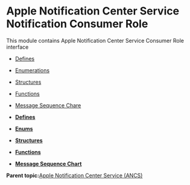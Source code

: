 # Apple Notification Center Service Notification Consumer Role

This module contains Apple Notification Center Service Consumer Role<br /> interface

-   [Defines](GUID-F42E97B2-50CB-42D3-86DB-8A3CDD992D8C.md)
-   [Enumerations](GUID-43C0B245-A412-48EC-94C0-05BD03F59630.md)
-   [Structures](GUID-A2656700-B0A1-443C-903C-42AE1A0A1AD8.md)
-   [Functions](GUID-1986696F-023D-4DD6-86D6-1D32A8DDAA6F.md)
-   [Message Sequence Chare](GUID-38B5581D-3BD6-4224-A4C8-B101C57D889E.md)

-   **[Defines](GUID-F42E97B2-50CB-42D3-86DB-8A3CDD992D8C.md)**  

-   **[Enums](GUID-43C0B245-A412-48EC-94C0-05BD03F59630.md)**  

-   **[Structures](GUID-A2656700-B0A1-443C-903C-42AE1A0A1AD8.md)**  

-   **[Functions](GUID-1986696F-023D-4DD6-86D6-1D32A8DDAA6F.md)**  

-   **[Message Sequence Chart](GUID-38B5581D-3BD6-4224-A4C8-B101C57D889E.md)**  


**Parent topic:**[Apple Notification Center Service \(ANCS\)](GUID-B48387BB-5B67-4C8C-953F-253DCEFFD48B.md)

